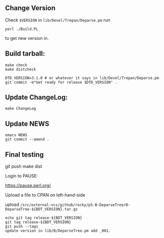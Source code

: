 Change Version
--------------

Check `$VERSION` in `lib/Devel/Trepan/Deparse.pm`
run

	perl ./Build.PL

to get new version in.

Build tarball:
--------------

    make check
    make distcheck

    DTD_VERSION=3.1.0 # or whatever it says in lib/Devel/Trepan/Deparse.pm
    git commit -m"Get ready for release $DTD_VERSION" .

Update ChangeLog:
-----------------

    make ChangeLog

Update NEWS
------------

    emacs NEWS
    git commit --amend .


Final testing
-------------

   git push
   make dist

Login to PAUSE:

   https://pause.perl.org/

Upload a file to CPAN on left-hand-side

upload `/src/external-vcs/github/rocky/p5-B-DeparseTree/B-DeparseTree-${BDT_VERSION}.tar.gz`

	echo git tag release-${BDT_VERSION}
	git tag release-${BDT_VERSION}
	git push --tags
	update version in lib/B/DeparseTree.pm add _001.
